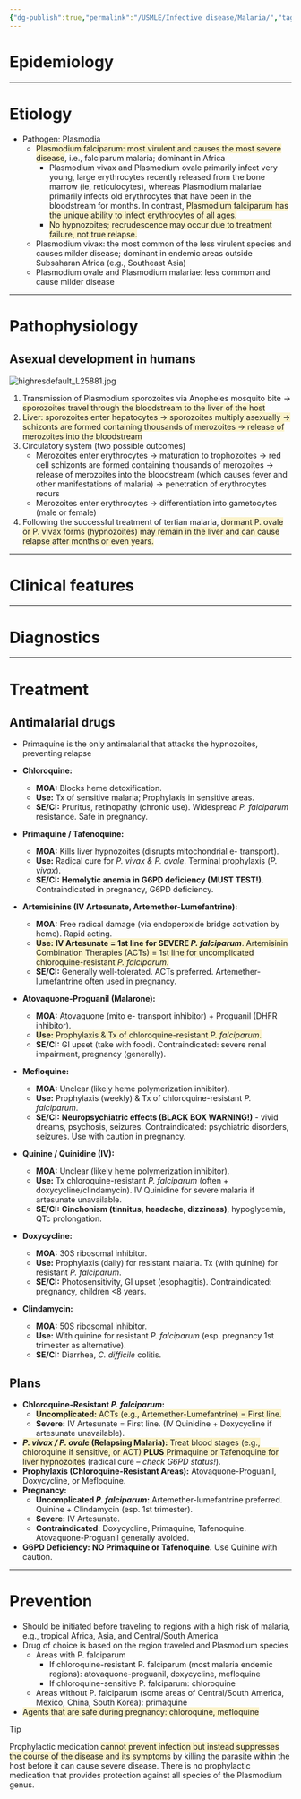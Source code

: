 ```yaml
---
{"dg-publish":true,"permalink":"/USMLE/Infective disease/Malaria/","tags":["t1"]}
---
```


# Epidemiology


---
# Etiology
- Pathogen: Plasmodia
	- <span style="background:rgba(240, 200, 0, 0.2)">Plasmodium falciparum: most virulent and causes the most severe disease</span>, i.e., falciparum malaria; dominant in Africa
		- Plasmodium vivax and Plasmodium ovale primarily infect very young, large erythrocytes recently released from the bone marrow (ie, reticulocytes), whereas Plasmodium malariae primarily infects old erythrocytes that have been in the bloodstream for months.  In contrast, <span style="background:rgba(240, 200, 0, 0.2)">Plasmodium falciparum has the unique ability to infect erythrocytes of all ages.</span>
		- <span style="background:rgba(240, 200, 0, 0.2)">No hypnozoites; recrudescence may occur due to treatment failure, not true relapse.</span>
	- Plasmodium vivax: the most common of the less virulent species and causes milder disease; dominant in endemic areas outside Subsaharan Africa (e.g., Southeast Asia)
	- Plasmodium ovale and Plasmodium malariae: less common and cause milder disease

---
# Pathophysiology
## Asexual development in humans
![highresdefault_L25881.jpg](/img/user/appendix/highresdefault_L25881.jpg)
1. Transmission of Plasmodium sporozoites via Anopheles mosquito bite → <span style="background:rgba(240, 200, 0, 0.2)">sporozoites travel through the bloodstream to the liver of the host</span>
2. <span style="background:rgba(240, 200, 0, 0.2)">Liver: sporozoites enter hepatocytes → sporozoites multiply asexually → schizonts are formed containing thousands of merozoites  → release of merozoites into the bloodstream</span>
3. Circulatory system (two possible outcomes)
	- Merozoites enter erythrocytes → maturation to trophozoites  → red cell schizonts are formed containing thousands of merozoites → release of merozoites into the bloodstream (which causes fever and other manifestations of malaria) → penetration of erythrocytes recurs
	- Merozoites enter erythrocytes → differentiation into gametocytes (male or female)
4. Following the successful treatment of tertian malaria, <span style="background:rgba(240, 200, 0, 0.2)">dormant P. ovale or P. vivax forms (hypnozoites) may remain in the liver and can cause relapse after months or even years.</span>

---
# Clinical features


---
# Diagnostics


---
# Treatment
## Antimalarial drugs
- Primaquine is the only antimalarial that attacks the hypnozoites, preventing relapse
- **Chloroquine:**
    
    - **MOA:** Blocks heme detoxification.
    - **Use:** Tx of sensitive malaria; Prophylaxis in sensitive areas.
    - **SE/CI:** Pruritus, retinopathy (chronic use). Widespread _P. falciparum_ resistance. Safe in pregnancy.
- **Primaquine / Tafenoquine:**
    
    - **MOA:** Kills liver hypnozoites (disrupts mitochondrial e- transport).
    - **Use:** Radical cure for _P. vivax & P. ovale_. Terminal prophylaxis (_P. vivax_).
    - **SE/CI:** **Hemolytic anemia in G6PD deficiency (MUST TEST!)**. Contraindicated in pregnancy, G6PD deficiency.
- **Artemisinins (IV Artesunate, Artemether-Lumefantrine):**
    
    - **MOA:** Free radical damage (via endoperoxide bridge activation by heme). Rapid acting.
    - <span style="background:rgba(240, 200, 0, 0.2)">**Use:** **IV Artesunate = 1st line for SEVERE _P. falciparum_**. Artemisinin Combination Therapies (ACTs) = 1st line for uncomplicated chloroquine-resistant _P. falciparum_.</span>
    - **SE/CI:** Generally well-tolerated. ACTs preferred. Artemether-lumefantrine often used in pregnancy.
- **Atovaquone-Proguanil (Malarone):**
    
    - **MOA:** Atovaquone (mito e- transport inhibitor) + Proguanil (DHFR inhibitor).
    - <span style="background:rgba(240, 200, 0, 0.2)">**Use:** Prophylaxis & Tx of chloroquine-resistant _P. falciparum_.</span>
    - **SE/CI:** GI upset (take with food). Contraindicated: severe renal impairment, pregnancy (generally).
- **Mefloquine:**
    
    - **MOA:** Unclear (likely heme polymerization inhibitor).
    - **Use:** Prophylaxis (weekly) & Tx of chloroquine-resistant _P. falciparum_.
    - **SE/CI:** **Neuropsychiatric effects (BLACK BOX WARNING!)** - vivid dreams, psychosis, seizures. Contraindicated: psychiatric disorders, seizures. Use with caution in pregnancy.
- **Quinine / Quinidine (IV):**
    
    - **MOA:** Unclear (likely heme polymerization inhibitor).
    - **Use:** Tx chloroquine-resistant _P. falciparum_ (often + doxycycline/clindamycin). IV Quinidine for severe malaria if artesunate unavailable.
    - **SE/CI:** **Cinchonism (tinnitus, headache, dizziness)**, hypoglycemia, QTc prolongation.
- **Doxycycline:**
    
    - **MOA:** 30S ribosomal inhibitor.
    - **Use:** Prophylaxis (daily) for resistant malaria. Tx (with quinine) for resistant _P. falciparum_.
    - **SE/CI:** Photosensitivity, GI upset (esophagitis). Contraindicated: pregnancy, children <8 years.
- **Clindamycin:**
    
    - **MOA:** 50S ribosomal inhibitor.
    - **Use:** With quinine for resistant _P. falciparum_ (esp. pregnancy 1st trimester as alternative).
    - **SE/CI:** Diarrhea, _C. difficile_ colitis.
## Plans
- **Chloroquine-Resistant _P. falciparum_:**
    - <span style="background:rgba(240, 200, 0, 0.2)">**Uncomplicated:** ACTs (e.g., Artemether-Lumefantrine) = First line.</span>
    - **Severe:** IV Artesunate = First line. (IV Quinidine + Doxycycline if artesunate unavailable).
- <span style="background:rgba(240, 200, 0, 0.2)">**_P. vivax / P. ovale_ (Relapsing Malaria):** Treat blood stages (e.g., chloroquine if sensitive, or ACT) **PLUS** Primaquine or Tafenoquine for liver hypnozoites</span> (radical cure – _check G6PD status!_).
- **Prophylaxis (Chloroquine-Resistant Areas):** Atovaquone-Proguanil, Doxycycline, or Mefloquine.
- **Pregnancy:**
    - **Uncomplicated _P. falciparum_:** Artemether-lumefantrine preferred. Quinine + Clindamycin (esp. 1st trimester).
    - **Severe:** IV Artesunate.
    - **Contraindicated:** Doxycycline, Primaquine, Tafenoquine. Atovaquone-Proguanil generally avoided.
- **G6PD Deficiency:** **NO Primaquine or Tafenoquine.** Use Quinine with caution.

---
# Prevention
- Should be initiated before traveling to regions with a high risk of malaria, e.g., tropical Africa, Asia, and Central/South America
- Drug of choice is based on the region traveled and Plasmodium species
	- Areas with P. falciparum
		- If chloroquine-resistant P. falciparum (most malaria endemic regions): atovaquone-proguanil, doxycycline, mefloquine
		- If chloroquine-sensitive P. falciparum: chloroquine
	- Areas without P. falciparum (some areas of Central/South America, Mexico, China, South Korea): primaquine
- <span style="background:rgba(240, 200, 0, 0.2)">Agents that are safe during pregnancy: chloroquine, mefloquine</span>
>[!tip] 
>Prophylactic medication <span style="background:rgba(240, 200, 0, 0.2)">cannot prevent infection but instead suppresses the course of the disease and its symptoms</span> by killing the parasite within the host before it can cause severe disease. There is no prophylactic medication that provides protection against all species of the Plasmodium genus.
